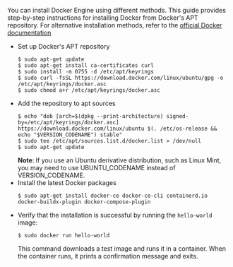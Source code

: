 You can install Docker Engine using different methods. This guide provides step-by-step instructions for installing Docker from Docker's APT repository. For alternative installation methods, refer to the [official Docker documentation](https://docs.docker.com/engine/install/ubuntu/)
- Set up Docker's APT repository
    ```
    $ sudo apt-get update
    $ sudo apt-get install ca-certificates curl
    $ sudo install -m 0755 -d /etc/apt/keyrings
    $ sudo curl -fsSL https://download.docker.com/linux/ubuntu/gpg -o /etc/apt/keyrings/docker.asc
    $ sudo chmod a+r /etc/apt/keyrings/docker.asc
    ```
- Add the repository to apt sources
    ```
    $ echo "deb [arch=$(dpkg --print-architecture) signed-by=/etc/apt/keyrings/docker.asc] https://download.docker.com/linux/ubuntu $(. /etc/os-release && echo "$VERSION_CODENAME") stable"
    $ sudo tee /etc/apt/sources.list.d/docker.list > /dev/null
    $ sudo apt-get update
    ```
    **Note**: If you use an Ubuntu derivative distribution, such as Linux Mint, you may need to use UBUNTU_CODENAME instead of VERSION_CODENAME.
- Install the latest Docker packages
    ```
    $ sudo apt-get install docker-ce docker-ce-cli containerd.io docker-buildx-plugin docker-compose-plugin
    ```
- Verify that the installation is successful by running the ```hello-world``` image:
    ```
    $ sudo docker run hello-world
    ```
    This command downloads a test image and runs it in a container. When the container runs, it prints a confirmation message and exits.